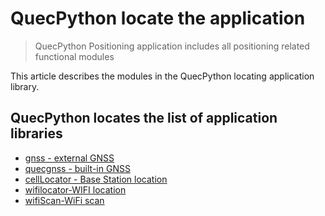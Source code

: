 # QuecPython locate the application

> QuecPython Positioning application includes all positioning related functional modules

This article describes the modules in the QuecPython locating application library.

## QuecPython locates the list of application libraries

- [gnss - external GNSS](./gnss.md)
- [quecgnss - built-in GNSS](./quecgnss.md)
- [cellLocator - Base Station location](./cellLocator.md)
- [wifilocator-WIFI location](./wifilocator.md)
- [wifiScan-WiFi scan](./wifiScan.md)
